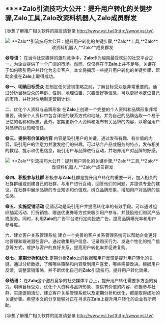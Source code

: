 ## ****Zalo**引流技巧大公开：提升用户转化的关键步骤,**Zalo**工具,**Zalo**改资料机器人,**Zalo**成员群发**

[😍想了解推广相关软件的朋友请登录 http://www.vst.tw](http://www.vst.tw)

 <center><img src="https://vst.tw/MP4/tuiguang/png/4.png" alt="**Zalo**引流技巧大公开：提升用户转化的关键步骤,**Zalo**工具,**Zalo**改资料机器人,**Zalo**成员群发"></center>

**😄导语：**
在当今社交媒体的激烈竞争中，**Zalo**作为越南最受欢迎的社交平台之一，为企业提供了一个广阔的市场。然而，仅仅存在于**Zalo**上并不足够，关键在于如何吸引用户并转化为忠实客户。本文将揭示一些提升用户转化的关键步骤，帮助企业在**Zalo**上取得成功。

**😄一、明确目标受众**
在制定任何营销策略之前，了解目标受众是非常重要的。通过分析目标受众的年龄、性别、地理位置、兴趣爱好等信息，可以更好地定位自己的市场，并针对性地制定营销计划。

二、优化个人资料与品牌形象
在**Zalo**上创建一个完整的个人资料和品牌形象非常重要。确保个人资料中包含详细的联系方式和地址，并为自己的品牌选取一个易于记忆的名称和标志。此外，定期更新个人资料和发布有关品牌的内容，以增强用户对品牌的认知和信任。

**😄三、提供有价值的内容**
内容是吸引用户的关键。通过发布有趣、有价值的内容，吸引用户的注意力并激发他们的兴趣。可以结合产品或服务的特点，发布相关的教程、提示和优惠信息，吸引用户与品牌进行互动，并培养用户对品牌的好感。

 <center><img src="https://vst.tw/MP4/tuiguang/png/8.png" alt="**Zalo**引流技巧大公开：提升用户转化的关键步骤,**Zalo**工具,**Zalo**改资料机器人,**Zalo**成员群发"></center>

**😄四、积极参与社群**
积极参与**Zalo**社群是提升用户转化的重要一环。加入相关的社群群组或创建自己的社群，与用户进行互动，回答他们的问题，并提供专业的建议。在社群中展示品牌的专业知识和价值观，树立品牌形象，增加用户对品牌的信任感。

**😄五、实施促销活动**
促销活动是吸引用户并提高转化率的有效手段。可以通过组织抽奖活动、打折销售、赠送优惠券等方式来吸引用户参与，并鼓励他们购买产品或服务。同时，利用**Zalo**的广告平台进行定向投放广告，提高品牌曝光率和用户参与度。

六、建立客户关系管理系统
建立一个完善的客户关系管理系统可以帮助企业更好地管理和跟进潜在客户。通过收集用户信息、记录购买行为、发送个性化的推广信息等方式，维护与客户的良好关系，提高用户转化率并促进复购。

**😄七、定期分析和优化**
定期分析**Zalo**上的数据和用户反馈是提升用户转化的关键。通过分析数据，了解哪些策略和内容受到用户喜爱，哪些需要改进。根据用户反馈，调整营销策略，并不断优化自己的**Zalo**引流技巧，提升用户转化效果。

**😄结语：**
在**Zalo**这个激烈竞争的社交媒体平台上，提升用户转化需要多方面的努力。明确目标受众、优化个人资料与品牌形象、提供有价值的内容、积极参与社群、实施促销活动、建立客户关系管理系统以及定期分析和优化，都是取得成功的关键步骤。希望本文的分享能够对正在寻求在**Zalo**上提升用户转化的企业有所帮助。

[😍想了解推广相关软件的朋友请登录 http://www.vst.tw](http://www.vst.tw)



